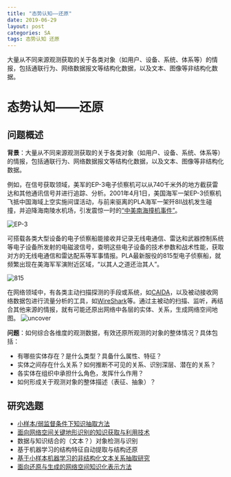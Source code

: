 ```yaml
---
title: "态势认知——还原"
date: 2019-06-29
layout: post
categories: SA
tags: 态势认知 还原
---
```

大量从不同来源观测获取的关于各类对象（如用户、设备、系统、体系等）的情报，包括通联行为、网络数据报文等结构化数据，以及文本、图像等非结构化数据。

















# 态势认知——还原


## 问题概述

**背景**：大量从不同来源观测获取的关于各类对象（如用户、设备、系统、体系等）的情报，包括通联行为、网络数据报文等结构化数据，以及文本、图像等非结构化数据。

例如，在信号获取领域，美军的EP-3电子侦察机可以从740千米外的地方截获雷达和其他通讯信号并进行追踪、分析。2001年4月1日，美国海军一架EP-3侦察机飞抵中国海域上空实施间谍活动，与前来驱离的PLA海军一架歼8II战机发生碰撞，并迫降海南陵水机场，引发震惊一时的[“中美南海撞机事件”](https://baike.baidu.com/item/4%C2%B71%E4%B8%AD%E7%BE%8E%E5%8D%97%E6%B5%B7%E6%92%9E%E6%9C%BA%E4%BA%8B%E4%BB%B6/9658219?fr=aladdin)。

![EP-3](http://img.hkwb.net/att/site2/20101227/76c54a85068d56bbaea1fcee8068c2e4.jpg)

可搭载各类大型设备的电子侦察船能接收并记录无线电通信、雷达和武器控制系统等电子设备所发射的电磁波信号，查明这些电子设备的技术参数和战术性能，获取对方的无线电通信和雷达配系等军事情报。PLA最新服役的815型电子侦察船，就频繁出现在美海军军演附近区域，“以其人之道还治其人”。

![815](http://5b0988e595225.cdn.sohucs.com/images/20180716/fc6994c375144cdfb6e2683e0a7da646.jpeg)

在网络领域中，有各类主动扫描探测的手段或系统，如[CAIDA](http://www.caida.org/home/)，以及被动接收网络数据包进行流量分析的工具，如[WireShark](https://www.wireshark.org)等。通过主被动的扫描、监听，再结合其他来源的情报，就有可能还原出网络中各层的实体、关系，生成网络空间地图。
![uncover](../../assets/graphs/uncover.gif)

**问题**：如何综合各维度的观测数据，有效还原所观测的对象的整体情况？具体包括：
- 有哪些实体存在？是什么类型？具备什么属性、特征？
- 实体之间存在什么关系？如何推断不可见的关系、识别深层、潜在的关系？
- 各实体在组织中承担什么角色，发挥什么作用？
- 如何形成关于观测对象的整体描述（表征、抽象）？


## 研究选题
 - [小样本/弱监督条件下知识抽取方法](./SA_Uncover_Knowledge.md)
 - [面向网络空间关键地形识别的知识获取与利用技术](./SA_Uncover_Kdata.md)
 - 数据与知识结合的（文本？）对象检测与识别
 - 基于机器学习的结构特征自动提取与结构还原
 - [基于小样本机器学习的非结构化文本关系抽取研究](./SA_Uncover_RE.md)
 - [面向还原与生成的网络空间知识化表示方法](./SA_Uncover_Reduction.md)
